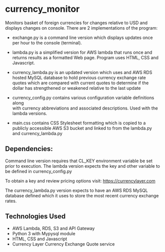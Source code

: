 # currency_monitor
Monitors basket of foreign currencies for changes relative to USD and displays changes on console. There are 2 implementations of the program:

- exchange.py is a command line version which displays updates once per hour
   to the console (terminal).

- lambda.py is a simplified version for AWS lambda that runs once and returns
  results as a formatted Web page. Program uses HTML, CSS and Javascript.

- currency_lambda.py is an updated version which uses and AWS RDS hosted MySQL
  database to hold previous currency exchange rate quotes which are compared
  with current quotes to determine if the dollar has strengthened or weakened
  relative to the last update

- currency_config.py contains various configuration variable definitions along   
  with currency abbreviations and associated descriptions. Used with the lambda
  versions.

- main.css contains CSS Stylesheet formatting which is copied to a publicly
  accessible AWS S3 bucket and linked to from the lambda.py and currency_lambda.py

## Dependencies:

Command line version requires that CL_KEY environment variable be set prior to
execution. The lambda version expects the key and other variable to be defined
in currency_config.py

To obtain a key and review pricing options visit: https://currencylayer.com

The currency_lambda.py version expects to have an AWS RDS MySQL database defined
which it uses to store the most recent currency exchange rates.

## Technologies Used

- AWS Lambda, RDS, S3 and API Gateway
- Python 3 with Mypysql module
- HTML, CSS and Javascript
- Currency Layer Currency Exchange Quote service
